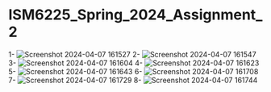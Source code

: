 # ISM6225_Spring_2024_Assignment_2
1-
![Screenshot 2024-04-07 161527](https://github.com/ShreedeviOlekar/ISM6225_Spring_2024_Assignment_2/assets/145629094/56b9017f-86cf-4bce-9f97-ff6eee00ab1a)
2-
![Screenshot 2024-04-07 161547](https://github.com/ShreedeviOlekar/ISM6225_Spring_2024_Assignment_2/assets/145629094/429891d0-8433-46c1-a35b-227f8d2ba9a2)
3-
![Screenshot 2024-04-07 161604](https://github.com/ShreedeviOlekar/ISM6225_Spring_2024_Assignment_2/assets/145629094/4cceb445-d14b-4338-b72d-bec5caa30f25)
4-
![Screenshot 2024-04-07 161623](https://github.com/ShreedeviOlekar/ISM6225_Spring_2024_Assignment_2/assets/145629094/9150e1dd-27e1-4955-9033-b3353fdc4460)
5-
![Screenshot 2024-04-07 161643](https://github.com/ShreedeviOlekar/ISM6225_Spring_2024_Assignment_2/assets/145629094/edead6ac-b9fa-480a-812f-97bc44db48da)
6-
![Screenshot 2024-04-07 161708](https://github.com/ShreedeviOlekar/ISM6225_Spring_2024_Assignment_2/assets/145629094/2f846402-9c16-46a4-bfb7-7cd254f18a47)
7-
![Screenshot 2024-04-07 161729](https://github.com/ShreedeviOlekar/ISM6225_Spring_2024_Assignment_2/assets/145629094/6405b46b-c7b7-4866-b23b-c6b887ae38fc)
8-
![Screenshot 2024-04-07 161744](https://github.com/ShreedeviOlekar/ISM6225_Spring_2024_Assignment_2/assets/145629094/c8dbf101-2b1f-4697-a6cc-3e0090e78989)




